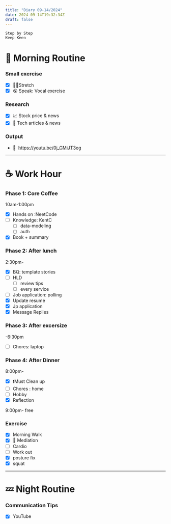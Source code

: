 ```yaml
---
title: "Diary 09-14/2024"  
date: 2024-09-14T19:32:34Z
draft: false
---
```


```tsx
Step by Step
Keep Keen
```

# 🍳 Morning Routine

### Small exercise

- [x]  🧎‍♀️Stretch
- [x]  😮 Speak: Vocal exercise

### Research

- [x]  📈 Stock price & news
- [x]  👾 Tech articles & news

### Output

- 🎥  https://youtu.be/0j_GMiJT3eg

---

# ☕ Work Hour

### Phase 1: Core Coffee

10am-1:00pm

- [x]  Hands on :NeetCode
- [ ]  Knowledge: KentC
    - [ ]  data-modeling
    - [ ]  auth
- [x]  Book + summary

### Phase 2: After lunch

2:30pm-

- [x]  BQ: template stories
- [ ]  HLD
    - [ ]  review tips
    - [ ]  every service

- [ ]  Job application: polling
- [x]  Update resume
- [x]  Jp application
- [x]  Message Replies

### Phase 3: After excersize

-6:30pm

- [ ]  Chores: laptop

### Phase 4: After Dinner

8:00pm-

- [x]  ❗Must Clean up
- [ ]  Chores : home
- [ ]  Hobby
- [x]  Reflection

9:00pm- free

### Exercise

- [x]  Morning Walk
- [x]  🧘 Mediation
- [ ]  Cardio
- [ ]  Work out
- [x]  posture fix
- [x]  squat

---

# 💤 Night Routine

### Communication Tips

- [x]  YouTube